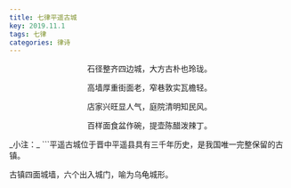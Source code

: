 ```yaml
---
title: 七律平遥古城
key: 2019.11.1
tags: 七律
categories: 律诗
---
```


<p align="center">石径整齐四边城，大方古朴也玲珑。
</p>
<p align="center">高墙厚重街面老，窄巷敦实瓦檐轻。
</p>
<p align="center">店家兴旺显人气，庭院清明知民风。
</p>
<p align="center">百样面食盆作碗，提壶陈醋泼辣丁。
</p>
_小注：_
```平遥古城位于晋中平遥县具有三千年历史，是我国唯一完整保留的古镇。

古镇四面城墙，六个出入城门，喻为乌龟城形。

```